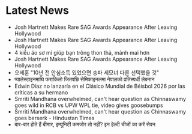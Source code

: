 # Latest News
-  Josh Hartnett Makes Rare SAG Awards Appearance After Leaving Hollywood
-  Josh Hartnett Makes Rare SAG Awards Appearance After Leaving Hollywood
-  4 kiểu áo sơ mi giúp bạn trông thon thả, mảnh mai hơn
-  Josh Hartnett Makes Rare SAG Awards Appearance After Leaving Hollywood
-  오세훈 "10년 전 안심소득 있었으면 송파 세모녀 다른 선택했을 것"
-  प्यालेस्टाइनमाथि फराकिलो जितपछि सेमिफाइनलमा नेपालको प्रतिस्पर्धी लेबनान
-  Edwin Díaz no lanzaría en el Clásico Mundial de Béisbol 2026 por las críticas a su hermano
-  Smriti Mandhana overwhelmed, can't hear question as Chinnaswamy goes wild in RCB vs UPW WPL tie, video gives goosebumps
-  Smriti Mandhana overwhelmed, can't hear question as Chinnaswamy goes berserk - Hindustan Times
-  बार-बार होते हैं बीमार, इम्यूनिटी कमजोर तो नहीं? इन हेल्दी चीजों का करें सेवन
